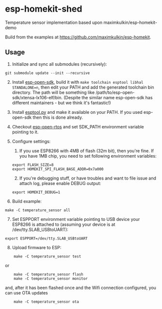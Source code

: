# esp-homekit-shed
Temperature sensor implementation based upon maximkulkin/esp-homekit-demo

Build from the examples at https://github.com/maximkulkin/esp-homekit.

## Usage

1. Initialize and sync all submodules (recursively):
```shell
git submodule update --init --recursive
```
2. Install [esp-open-sdk](https://github.com/pfalcon/esp-open-sdk), build it with `make toolchain esptool libhal STANDALONE=n`, then edit your PATH and add the generated toolchain bin directory. The path will be something like /path/to/esp-open-sdk/xtensa-lx106-elf/bin. (Despite the similar name esp-open-sdk has different maintainers - but we think it's fantastic!)

3. Install [esptool.py](https://github.com/themadinventor/esptool) and make it available on your PATH. If you used esp-open-sdk then this is done already.
4. Checkout [esp-open-rtos](https://github.com/SuperHouse/esp-open-rtos) and set SDK_PATH environment variable pointing to it.
5. Configure settings:
    1. If you use ESP8266 with 4MB of flash (32m bit), then you're fine. If you have
1MB chip, you need to set following environment variables:
    ```shell
    export FLASH_SIZE=8
    export HOMEKIT_SPI_FLASH_BASE_ADDR=0x7a000
    ```
    2. If you're debugging stuff, or have troubles and want to file issue and attach log, please enable DEBUG output:
    ```shell
    export HOMEKIT_DEBUG=1
    ```
6. Build example:
```shell
make -C temperature_sensor all
```
7. Set ESPPORT environment variable pointing to USB device your ESP8266 is attached
   to (assuming your device is at /dev/tty.SLAB_USBtoUART):
```shell
export ESPPORT=/dev/tty.SLAB_USBtoUART
```
8. Upload firmware to ESP:
```shell
    make -C temperature_sensor test
```
  or
```shell
    make -C temperature_sensor flash
    make -C temperature_sensor monitor
```
  and, after it has been flashed once and the Wifi connection configured, you can use OTA updates
```shell
    make -C temperature_sensor ota
